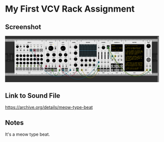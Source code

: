 # My First VCV Rack Assignment

## Screenshot

![Screenshot of VCV Rack Patch](screenshot.PNG)

## Link to Sound File

https://archive.org/details/meow-type-beat

## Notes
It's a meow type beat. 
